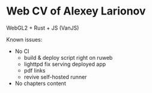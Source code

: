 # Web CV of Alexey Larionov
WebGL2 + Rust + JS (VanJS)

Known issues:
- No CI
   - build & deploy script right on ruweb
   - lighttpd fix serving deployed app
   - pdf links
   - revive self-hosted runner
- No chapters content